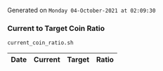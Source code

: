 Generated on `Monday 04-October-2021 at 02:09:30`

### Current to Target Coin Ratio
`current_coin_ratio.sh`

Date|Current|Target|Ratio
---|---|---|---

